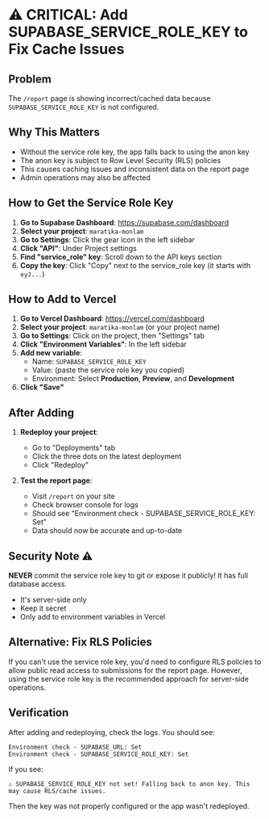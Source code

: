 # ⚠️ CRITICAL: Add SUPABASE_SERVICE_ROLE_KEY to Fix Cache Issues

## Problem
The `/report` page is showing incorrect/cached data because `SUPABASE_SERVICE_ROLE_KEY` is not configured.

## Why This Matters
- Without the service role key, the app falls back to using the anon key
- The anon key is subject to Row Level Security (RLS) policies
- This causes caching issues and inconsistent data on the report page
- Admin operations may also be affected

## How to Get the Service Role Key

1. **Go to Supabase Dashboard**: https://supabase.com/dashboard
2. **Select your project**: `maratika-monlam`
3. **Go to Settings**: Click the gear icon in the left sidebar
4. **Click "API"**: Under Project settings
5. **Find "service_role" key**: Scroll down to the API keys section
6. **Copy the key**: Click "Copy" next to the service_role key (it starts with `eyJ...`)

## How to Add to Vercel

1. **Go to Vercel Dashboard**: https://vercel.com/dashboard
2. **Select your project**: `maratika-monlam` (or your project name)
3. **Go to Settings**: Click on the project, then "Settings" tab
4. **Click "Environment Variables"**: In the left sidebar
5. **Add new variable**:
   - Name: `SUPABASE_SERVICE_ROLE_KEY`
   - Value: (paste the service role key you copied)
   - Environment: Select **Production**, **Preview**, and **Development**
6. **Click "Save"**

## After Adding

1. **Redeploy your project**:
   - Go to "Deployments" tab
   - Click the three dots on the latest deployment
   - Click "Redeploy"

2. **Test the report page**:
   - Visit `/report` on your site
   - Check browser console for logs
   - Should see "Environment check - SUPABASE_SERVICE_ROLE_KEY: Set"
   - Data should now be accurate and up-to-date

## Security Note ⚠️

**NEVER** commit the service role key to git or expose it publicly! It has full database access.
- It's server-side only
- Keep it secret
- Only add to environment variables in Vercel

## Alternative: Fix RLS Policies

If you can't use the service role key, you'd need to configure RLS policies to allow public read access to submissions for the report page. However, using the service role key is the recommended approach for server-side operations.

## Verification

After adding and redeploying, check the logs. You should see:
```
Environment check - SUPABASE_URL: Set
Environment check - SUPABASE_SERVICE_ROLE_KEY: Set
```

If you see:
```
⚠️ SUPABASE_SERVICE_ROLE_KEY not set! Falling back to anon key. This may cause RLS/cache issues.
```

Then the key was not properly configured or the app wasn't redeployed.

